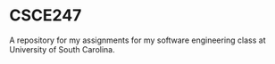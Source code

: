 # CSCE247
A repository for my assignments for my software engineering class at University of South Carolina.

